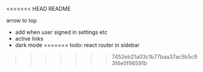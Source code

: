 <<<<<<< HEAD
README

arrow to top

+ add when user signed in settings etc
+ active links
+ dark mode
=======
todo: react router in sidebar
>>>>>>> 7452eb21a03c1b77baa37ac5b5c93f4e0f96591b
